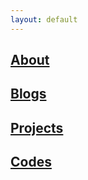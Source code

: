 ```yaml
---
layout: default
---
```


## [About](/about)

## [Blogs](blogs/)

## [Projects](/projects/)

## [Codes](/codes/)
